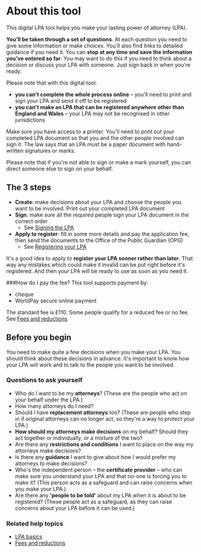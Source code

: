 # About this tool
This digital LPA tool helps you make your lasting power of attorney (LPA).

**You'll be taken through a set of questions**. At each question you need to give some information or make choices. You'll also find links to detailed guidance if you need it. You can **stop at any time and save the information you've entered so far**. You may want to do this if you need to think about a decision or discuss your LPA with someone. Just sign back in when you're ready.

Please note that with this digital tool:

* **you can't complete the whole process online** – you'll need to print and sign your LPA and send it off to be registered
* **you can't make an LPA that can be registered anywhere other than England and Wales** – your LPA may not be recognised in other jurisdictions

Make sure you have access to a printer. You'll need to print out your completed LPA document so that you and the other people involved can sign it. The law says that an LPA must be a paper document with hand-written signatures or marks.

Please note that if you're not able to sign or make a mark yourself, you can direct someone else to sign on your behalf.

## The 3 steps

* **Create**: make decisions about your LPA and choose the people you want to be involved. Print out your completed LPA document
* **Sign**: make sure all the required people sign your LPA document in the correct order
  * See [Signing the LPA](#/help/signing-the-lpa)
* **Apply to register**: fill in some more details and pay the application fee, then send the documents to the Office of the Public Guardian (OPG)
  * See [Registering your LPA](#/help/registering-the-lpa)

It's a good idea to apply to **register your LPA sooner rather than later**. That way any mistakes which could make it invalid can be put right before it's registered. And then your LPA will be ready to use as soon as you need it.

###How do I pay the fee?
This tool supports payment by:

* cheque
* WorldPay secure online payment

The standard fee is £110. Some people qualify for a reduced fee or no fee. See [Fees and reductions](#/help/fees-and-discounts)

## Before you begin

You need to make quite a few decisions when you make your LPA. You should think about these decisions in advance. It's important to know how your LPA will work and to talk to the people you want to be involved.

### Questions to ask yourself

* Who do I want to be my **attorneys**? (These are the people who act on your behalf under the LPA.)
* How many attorneys do I need?
* Should I have **replacement attorneys** too? (These are people who step in if original attorneys can no longer act, so they're a way to protect your LPA.)
* **How should my attorneys make decisions** on my behalf? Should they act together or individually, or a mixture of the two?
* Are there any **restrictions and conditions** I want to place on the way my attorneys make decisions?
* Is there any **guidance** I want to give about how I would prefer my attorneys to make decisions?
* Who's the independent person – the **certificate provider** – who can make sure you understand your LPA and that no-one is forcing you to make it? (This person acts as a safeguard and can raise concerns when you make your LPA.)
* Are there any **'people to be told'** about my LPA when it is about to be registered? (These people act as a safeguard, as they can raise concerns about your LPA before it can be used.)


### Related help topics
* [LPA basics](#/help/lpa-basics)
* [Fees and reductions](#/help/fees-and-reductions)
